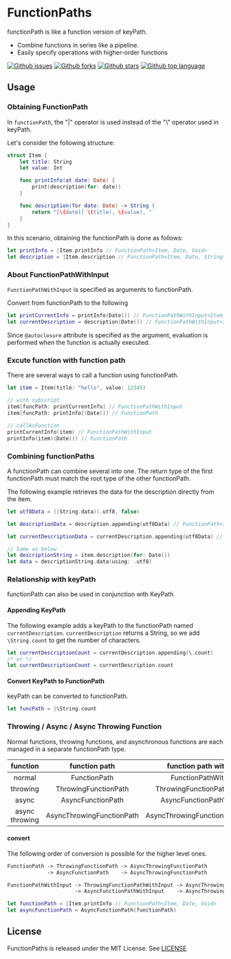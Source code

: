 # FunctionPaths

functionPath is like a function version of keyPath.

- Combine functions in series like a pipeline.
- Easily specify operations with higher-order functions

<!-- # Badges -->

[![Github issues](https://img.shields.io/github/issues/p-x9/swift-function-paths)](https://github.com/p-x9/swift-function-paths/issues)
[![Github forks](https://img.shields.io/github/forks/p-x9/swift-function-paths)](https://github.com/p-x9/swift-function-paths/network/members)
[![Github stars](https://img.shields.io/github/stars/p-x9/swift-function-paths)](https://github.com/p-x9/swift-function-paths/stargazers)
[![Github top language](https://img.shields.io/github/languages/top/p-x9/swift-function-paths)](https://github.com/p-x9/swift-function-paths/)

## Usage

### Obtaining FunctionPath

In `functionPath`, the "|" operator is used instead of the "\\" operator used in keyPath.

Let's consider the following structure:

```swift
struct Item {
    let title: String
    let value: Int

    func printInfo(at date: Date) {
        print(description(for: date))
    }

    func description(for date: Date) -> String {
        return "[\(date)] \(title), \(value), "
    }
}
```

In this scenario, obtaining the functionPath is done as follows:

```swift
let printInfo = |Item.printInfo // FunctionPath<Item, Date, Void>
let description = |Item.description // FunctionPath<Item, Date, String>
```

### About FunctionPathWithInput

`FunctionPathWithInput` is specified as arguments to functionPath.

Convert from functionPath to the following

```swift
let printCurrentInfo = printInfo(Date()) // FunctionPathWithInput<Item, Void>
let currentDescription = description(Date()) // FunctionPathWithInput<Item, String>
```

Since `@autoclosure` attribute is specified as the argument, evaluation is performed when the function is actually executed.

### Excute function with function path

There are several ways to call a function using functionPath.

```swift
let item = Item(title: "hello", value: 12345)

// with subscript
item[funcPath: printCurrentInfo] // FunctionPathWithInput
item[funcPath: printInfo](Date()) // FunctionPath

// callAsFunction
printCurrentInfo(item) // FunctionPathWithInput
printInfo(item)(Date()) // FunctionPath
```

### Combining functionPaths

A functionPath can combine several into one.
The return type of the first functionPath must match the root type of the other functionPath.

The following example retrieves the data for the description directly from the item.

```swift
let utf8Data = (|String.data)(.utf8, false)

let descriptionData = description.appending(utf8Data) // FunctionPath<Item, Date, Data>

let currentDescriptionData = currentDescription.appending(utf8Data) // FunctionPathWithInput<Item, Data>

// Same as below
let descriptionString = item.description(for: Date())
let data = descriptionString.data(using: .utf8)
```

### Relationship with keyPath

functionPath can also be used in conjunction with KeyPath.

#### Appending KeyPath

The following example adds a keyPath to the functionPath named `currentDescription`.
`currentDescription` returns a String, so we add `\String.count` to get the number of characters.

```swift
let currentDescriptionCount = currentDescription.appending(\.count)
/* or */
let currentDescriptionCount = currentDescription.count
```

#### Convert KeyPath to FunctionPath

keyPath can be converted to functionPath.

```swift
let funcPath = |\String.count
```

### Throwing / Async / Async Throwing Function

Normal functions, throwing functions, and asynchronous functions are each managed in a separate functionPath type.

|  function  |  function path  |  function path with input  |
| :----: | :----: | :----: |
|  normal  |  FunctionPath  |  FunctionPathWithInput  |
|  throwing  |  ThrowingFunctionPath  |  ThrowingFunctionPathWithInput |
|  async  |  AsyncFunctionPath  |  AsyncFunctionPathWithInput  |
|  async throwing  | AsyncThrowingFunctionPath  |  AsyncThrowingFunctionPathWithInput |

#### convert

The following order of conversion is possible for the higher level ones.

```txt
FunctionPath -> ThrowingFunctionPath -> AsyncThrowingFunctionPath
             -> AsyncFunctionPath    -> AsyncThrowingFunctionPath
```

```txt
FunctionPathWithInput -> ThrowingFunctionPathWithInput -> AsyncThrowingFunctionPathWithInput
                      -> AsyncFunctionPathWithInput    -> AsyncThrowingFunctionPathWithInput
```

```swift
let functionPath = |Item.printInfo // FunctionPath<Item, Date, Void>
let asyncFunctionPath = AsyncFunctionPath(functionPath)
```

## License

FunctionPaths is released under the MIT License. See [LICENSE](./LICENSE)

